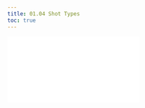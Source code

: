 ```yaml
---
title: 01.04 Shot Types
toc: true
---
```


![Link to included media](../../../../video/shot-types.md)
